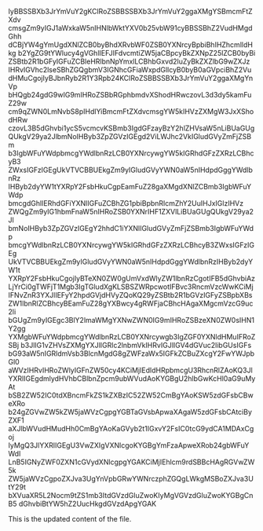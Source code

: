 IyBBSSBXb3JrYmVuY2gKClRoZSBBSSBXb3JrYmVuY2ggaXMgYSBmcmFtZXdv
cmsgZm9yIGJ1aWxkaW5nIHNlbWktYXV0b25vbW91cyBBSSBhZ2VudHMgdGhh
dCBjYW4gYmUgdXNlZCB0byBhdXRvbWF0ZSB0YXNrcyBpbiBhIHZhcmlldHkg
b2YgZG9tYWlucy4gVGhlIEFJIFdvcmtiZW5jaCBpcyBkZXNpZ25lZCB0byBi
ZSBtb2R1bGFyIGFuZCBleHRlbnNpYmxlLCBhbGxvd2luZyBkZXZlbG9wZXJz
IHRvIGVhc2lseSBhZGQgbmV3IGNhcGFiaWxpdGllcyB0byB0aGVpciBhZ2Vu
dHMuCgojIyBJbnRyb2R1Y3Rpb24KClRoZSBBSSBXb3JrYmVuY2ggaXMgYnVp
bHQgb24gdG9wIG9mIHRoZSBbRGphbmdvXShodHRwczovL3d3dy5kamFuZ29w
cm9qZWN0LmNvbS8pIHdlYiBmcmFtZXdvcmsgYW5kIHVzZXMgW3JxXShodHRw
czovL3B5dGhvbi1ycS5vcmcvKSBmb3IgdGFzayBzY2hlZHVsaW5nLiBUaGUg
QUkgV29ya2JlbmNoIHByb3ZpZGVzIGEgd2ViLWJhc2VkIGludGVyZmFjZSBm
b3IgbWFuYWdpbmcgYWdlbnRzLCB0YXNrcywgYW5kIGRhdGFzZXRzLCBhcyB3
ZWxsIGFzIGEgUkVTVCBBUEkgZm9yIGludGVyYWN0aW5nIHdpdGggYWdlbnRz
IHByb2dyYW1tYXRpY2FsbHkuCgpEamFuZ28gaXMgdXNlZCBmb3IgbWFuYWdp
bmcgdGhlIERhdGFiYXNlIGFuZCBhZG1pbiBpbnRlcmZhY2UuIHJxIGlzIHVz
ZWQgZm9yIG1hbmFnaW5nIHRoZSB0YXNrIHF1ZXVlLiBUaGUgQUkgV29ya2Jl
bmNoIHByb3ZpZGVzIGEgY2hhdC1iYXNlIGludGVyZmFjZSBmb3IgbWFuYWdp
bmcgYWdlbnRzLCB0YXNrcywgYW5kIGRhdGFzZXRzLCBhcyB3ZWxsIGFzIGEg
UkVTVCBBUEkgZm9yIGludGVyYWN0aW5nIHdpdGggYWdlbnRzIHByb2dyYW1t
YXRpY2FsbHkuCgojIyBTeXN0ZW0gUmVxdWlyZW1lbnRzCgotIFB5dGhvbiAz
LjYrCi0gTWFjT1Mgb3IgTGludXgKLSBSZWRpcwotIFBvc3RncmVzcWwKCiMj
IFNvZnR3YXJlIEFyY2hpdGVjdHVyZQoKQ29yZSBtb2R1bGVzIGFyZSBpbXBs
ZW1lbnRlZCBhcyBEamFuZ28gYXBwcy4gRWFjaCBhcHAgaXMgcmVzcG9uc2li
bGUgZm9yIGEgc3BlY2lmaWMgYXNwZWN0IG9mIHRoZSBzeXN0ZW0sIHN1Y2gg
YXMgbWFuYWdpbmcgYWdlbnRzLCB0YXNrcywgb3IgZGF0YXNldHMuIFRoZSBj
b3JlIG1vZHVsZXMgYXJlIGRlc2lnbmVkIHRvIGJlIGV4dGVuc2libGUsIGFs
bG93aW5nIGRldmVsb3BlcnMgdG8gZWFzaWx5IGFkZCBuZXcgY2FwYWJpbGl0
aWVzIHRvIHRoZWlyIGFnZW50cy4KCiMjIEdldHRpbmcgU3RhcnRlZAoKQ3Jl
YXRlIGEgdmlydHVhbCBlbnZpcm9ubWVudAoKYGBgU2hlbGwKcHl0aG9uMyAt
bSB2ZW52IC0tdXBncmFkZS1kZXBzIC52ZW52CmBgYAoKSW5zdGFsbCBweXRo
b24gZGVwZW5kZW5jaWVzCgpgYGBTaGVsbApwaXAgaW5zdGFsbCAtciByZXF1
aXJlbWVudHMudHh0CmBgYAoKaGVyb2t1IGxvY2FsIC0tcG9ydCA1MDAxCgoj
IyMgQ3JlYXRlIGEgU3VwZXIgVXNlcgoKYGBgYmFzaApweXRob24gbWFuYWdl
LnB5IGNyZWF0ZXN1cGVydXNlcgpgYGAKCiMjIEhlcm9rdSBBcHAgRGVwZW5k
ZW5jaWVzCgpoZXJva3UgYnVpbGRwYWNrczphZGQgLWkgMSBoZXJva3UtY29t
bXVuaXR5L2Nocm9tZS1mb3ItdGVzdGluZwoKIyMgVGVzdGluZwoKYGBgCnB5
dGhvbiBtYW5hZ2UucHkgdGVzdApgYGAK

This is the updated content of the file.